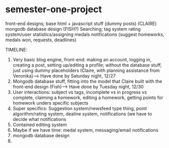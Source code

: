 semester-one-project
====================
front-end designs; base html + javascript stuff (dummy posts) (CLAIRE)
mongodb database design (FISH?)
Searching; tag system
rating system/user statistics/assigning medals
notifications (suggest homeworks, medals won, requests, deadlines) 

TIMELINE:
1. Very basic blog engine, front-end: making an account, logging in, creating a post, setting up/editing a profile; without the database stuff, just using dummy placeholders (Claire, with planning assistance from Veronika)--> Have done by Saturday night, 12/27
2. Mongodb database stuff, fitting into the model that Claire built with the front-end design (Fish)--> Have done by Tuesday night, 12/30
2. User interactions: subject vs tags, incomplete vs in progress vs complete, claiming a homework, editing a homework, getting points for homework unders specific subjects 
3. Super specifics: Suggestion system/newsfeed type thing, point algorithm/rating system, dealine system, notifications (we have to decide what notifications 
4. Contained editing system 
4. Maybe if we have time: medal system, messaging/email notifications 
5. mongodb database design 
6. 

